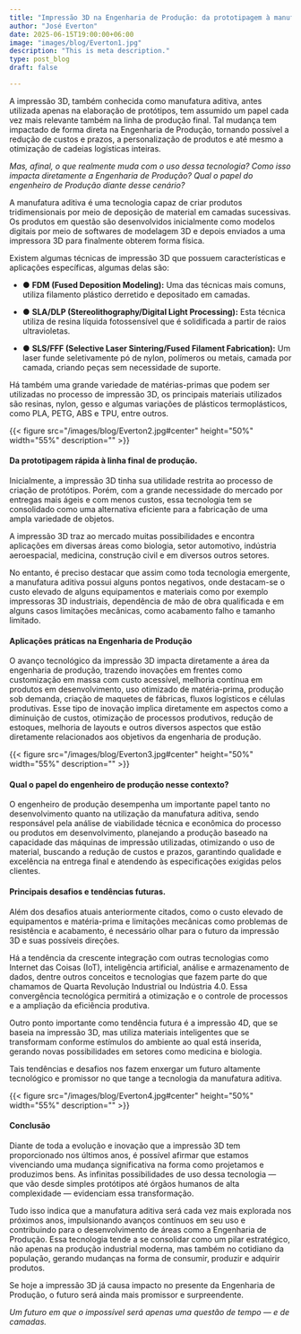 ```yaml
---
title: "Impressão 3D na Engenharia de Produção: da prototipagem à manufatura final"
author: "José Everton"
date: 2025-06-15T19:00:00+06:00
image: "images/blog/Everton1.jpg"
description: "This is meta description."
type: post_blog
draft: false

--- 
```


A impressão 3D, também conhecida como manufatura aditiva, antes utilizada apenas na elaboração de protótipos, tem assumido um papel cada vez mais relevante também na linha de produção final. Tal mudança tem impactado de forma direta na Engenharia de Produção, tornando possível a redução de custos e prazos, a personalização de produtos e até mesmo a otimização de cadeias logísticas inteiras. 

*Mas, afinal, o que realmente muda com o uso dessa tecnologia? Como isso impacta diretamente a Engenharia de Produção? Qual o  papel do engenheiro de Produção diante desse cenário?*

A manufatura aditiva é uma tecnologia capaz de criar produtos tridimensionais por meio de deposição  de material em camadas sucessivas. Os produtos em questão são desenvolvidos inicialmente como modelos digitais por meio de softwares de modelagem 3D e depois enviados a uma impressora 3D para finalmente obterem forma física.

Existem algumas técnicas de impressão 3D que possuem características e aplicações específicas, algumas delas são:  
- ● **FDM (Fused Deposition Modeling):** Uma das técnicas mais comuns, utiliza filamento plástico derretido e depositado em camadas. 

- ● **SLA/DLP (Stereolithography/Digital Light Processing):** Esta técnica utiliza de resina líquida fotossensível que é solidificada a partir de raios ultravioletas. 
- ● **SLS/FFF (Selective Laser Sintering/Fused Filament Fabrication):** Um laser funde seletivamente pó de nylon, polímeros ou metais, camada por camada, criando peças sem necessidade de suporte. 

Há também uma grande variedade de matérias-primas que podem ser utilizadas no processo de impressão 3D, os principais materiais utilizados são resinas, nylon, gesso e  algumas variações de plásticos termoplásticos, como PLA, PETG, ABS e TPU, entre outros.

{{< figure src="/images/blog/Everton2.jpg#center" height="50%" width="55%" description="" >}}


#### Da prototipagem rápida à linha final de produção. 
Inicialmente, a impressão 3D tinha sua utilidade restrita ao processo de criação de protótipos. Porém, com a grande necessidade do mercado por entregas mais ágeis e com menos custos, essa tecnologia tem se consolidado como uma alternativa eficiente para a fabricação de uma ampla variedade de objetos.

A impressão 3D traz ao mercado muitas possibilidades e encontra aplicações em diversas áreas como biologia, setor automotivo, indústria aeroespacial, medicina, construção civil e em diversos outros setores. 

No entanto, é preciso destacar que assim como toda tecnologia emergente, a manufatura aditiva possui alguns pontos negativos, onde destacam-se o custo elevado de alguns equipamentos e materiais como por exemplo impressoras 3D industriais, dependência de mão de obra qualificada e em alguns casos limitações mecânicas, como acabamento falho e tamanho limitado. 

#### Aplicações práticas na Engenharia de Produção

O avanço tecnológico da impressão 3D impacta diretamente a área da engenharia de produção, trazendo inovações em frentes como customização em massa com custo acessível, melhoria contínua em produtos em desenvolvimento, uso otimizado de matéria-prima, produção sob demanda, criação de maquetes de fábricas, fluxos logísticos e células produtivas. Esse tipo de inovação implica diretamente em aspectos como a diminuição de custos, otimização de processos produtivos, redução de estoques, melhoria de layouts e outros diversos aspectos que estão diretamente relacionados aos objetivos da engenharia de produção. 

{{< figure src="/images/blog/Everton3.jpg#center" height="50%" width="55%" description="" >}}


#### Qual o papel do engenheiro de produção nesse contexto? 

O engenheiro de produção desempenha um importante papel tanto no desenvolvimento quanto na utilização da manufatura aditiva, sendo responsável pela análise de viabilidade técnica e econômica do processo ou produtos em desenvolvimento, planejando a produção baseado na capacidade das máquinas de impressão utilizadas, otimizando o uso de material, buscando a redução de custos e prazos, garantindo qualidade e excelência na entrega final e atendendo às especificações exigidas pelos clientes. 

#### Principais desafios e tendências futuras. 

Além dos desafios atuais anteriormente citados, como o custo elevado de equipamentos e matéria-prima  e limitações mecânicas como problemas de resistência e acabamento, é necessário olhar para o futuro da impressão 3D e suas possíveis direções.  

Há a tendência da crescente integração com outras tecnologias como Internet das Coisas (IoT), inteligência artificial, análise e armazenamento de dados, dentre outros conceitos e tecnologias que fazem parte do que chamamos de Quarta Revolução Industrial ou Indústria 4.0. Essa convergência tecnológica permitirá a otimização e o controle de processos e a ampliação da eficiência produtiva.  

Outro ponto importante como tendência futura é a impressão 4D, que se baseia na impressão 3D, mas utiliza materiais inteligentes que se transformam conforme estímulos do ambiente ao qual está inserida, gerando novas possibilidades em setores como medicina e biologia. 

Tais tendências e desafios nos fazem enxergar um futuro altamente tecnológico e promissor no que tange a tecnologia da manufatura aditiva.

{{< figure src="/images/blog/Everton4.jpg#center" height="50%" width="55%" description="" >}}



#### Conclusão 

Diante de toda a evolução e inovação que a impressão 3D tem proporcionado nos últimos anos, é possível afirmar que estamos vivenciando uma mudança significativa na forma como projetamos e produzimos bens. As infinitas possibilidades de uso dessa tecnologia — que vão desde simples protótipos até órgãos humanos de alta complexidade — evidenciam essa transformação. 

Tudo isso indica que a manufatura aditiva será cada vez mais explorada nos próximos anos, impulsionando avanços contínuos em seu uso e contribuindo para o desenvolvimento de áreas como a Engenharia de Produção. Essa tecnologia tende a se consolidar como um pilar estratégico, não apenas na produção industrial moderna, mas também no cotidiano da população, gerando mudanças na forma de consumir, produzir e adquirir produtos. 

Se hoje a impressão 3D já causa impacto no presente da Engenharia de Produção, o futuro será ainda mais promissor e surpreendente. 

*Um futuro em que o impossível será apenas uma questão de tempo — e de camadas.*